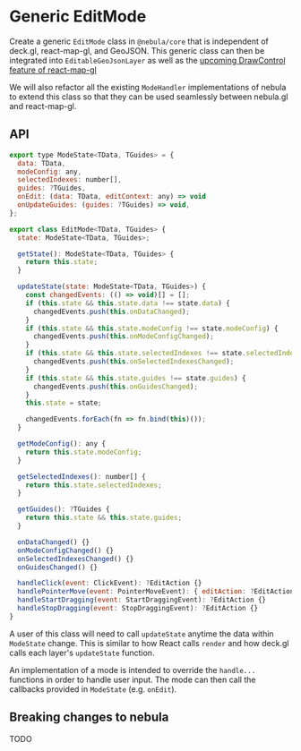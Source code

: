 # Generic EditMode

Create a generic `EditMode` class in `@nebula/core` that is independent of deck.gl, react-map-gl, and GeoJSON. This generic class can then be integrated into `EditableGeoJsonLayer` as well as the [upcoming DrawControl feature of react-map-gl](https://github.com/uber/react-map-gl/issues/734)

We will also refactor all the existing `ModeHandler` implementations of nebula to extend this class so that they can be used seamlessly between nebula.gl and react-map-gl.

## API

```javascript
export type ModeState<TData, TGuides> = {
  data: TData,
  modeConfig: any,
  selectedIndexes: number[],
  guides: ?TGuides,
  onEdit: (data: TData, editContext: any) => void
  onUpdateGuides: (guides: ?TGuides) => void,
};

export class EditMode<TData, TGuides> {
  state: ModeState<TData, TGuides>;

  getState(): ModeState<TData, TGuides> {
    return this.state;
  }

  updateState(state: ModeState<TData, TGuides>) {
    const changedEvents: (() => void)[] = [];
    if (this.state && this.state.data !== state.data) {
      changedEvents.push(this.onDataChanged);
    }
    if (this.state && this.state.modeConfig !== state.modeConfig) {
      changedEvents.push(this.onModeConfigChanged);
    }
    if (this.state && this.state.selectedIndexes !== state.selectedIndexes) {
      changedEvents.push(this.onSelectedIndexesChanged);
    }
    if (this.state && this.state.guides !== state.guides) {
      changedEvents.push(this.onGuidesChanged);
    }
    this.state = state;

    changedEvents.forEach(fn => fn.bind(this)());
  }

  getModeConfig(): any {
    return this.state.modeConfig;
  }

  getSelectedIndexes(): number[] {
    return this.state.selectedIndexes;
  }

  getGuides(): ?TGuides {
    return this.state && this.state.guides;
  }

  onDataChanged() {}
  onModeConfigChanged() {}
  onSelectedIndexesChanged() {}
  onGuidesChanged() {}

  handleClick(event: ClickEvent): ?EditAction {}
  handlePointerMove(event: PointerMoveEvent): { editAction: ?EditAction, cancelMapPan: boolean } {}
  handleStartDragging(event: StartDraggingEvent): ?EditAction {}
  handleStopDragging(event: StopDraggingEvent): ?EditAction {}
}
```

A user of this class will need to call `updateState` anytime the data within `ModeState` change. This is similar to how React calls `render` and how deck.gl calls each layer's `updateState` function.

An implementation of a mode is intended to override the `handle...` functions in order to handle user input. The mode can then call the callbacks provided in `ModeState` (e.g. `onEdit`).

## Breaking changes to nebula

TODO
